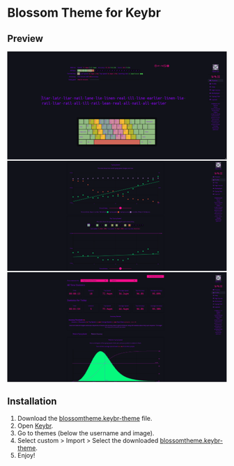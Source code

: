 # Blossom Theme for Keybr

## Preview <!---Do not chang headers (Required for WebBuilder)-->
![](./screenshot01.png)
![](./screenshot02.png)
![](./screenshot03.png)

## Installation <!---Do not chang headers (Required for WebBuilder)-->
1. Download the [blossomtheme.keybr-theme](./blossomtheme.keybr-theme) file.
2. Open [Keybr](https://www.keybr.com/).
3. Go to themes (below the username and image).
4. Select custom > Import > Select the downloaded [blossomtheme.keybr-theme](./blossomtheme.keybr-theme).
5. Enjoy!
